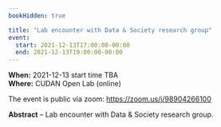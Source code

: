 ```yaml
---
bookHidden: true

title: "Lab encounter with Data & Society research group"
event:
  start: 2021-12-13T17:00:00-00:00
  end: 2021-12-13T19:00:00-00:00
---
```


**When:** 2021-12-13 start time TBA  
**Where:** CUDAN Open Lab (online)  

The event is public via zoom: https://zoom.us/j/98904266100    

<!--more-->
**Abstract** – Lab encounter with Data & Society research group.
